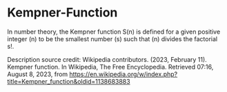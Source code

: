 # Kempner-Function
In number theory, the Kempner function S(n) is defined for a given positive integer (n) to be the smallest number (s) such that (n) divides the factorial s!.

Description source credit:
Wikipedia contributors. (2023, February 11). Kempner function. In Wikipedia, The Free Encyclopedia. Retrieved 07:16, August 8, 2023, from https://en.wikipedia.org/w/index.php?title=Kempner_function&oldid=1138683883

